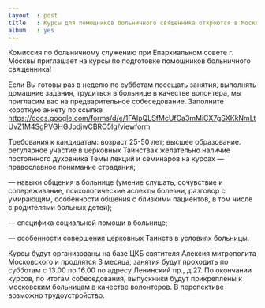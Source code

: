 ```yaml
---
layout  : post
title   : Курсы для помощников больничного священника откроются в Москве
album   : yes
---
```

Комиссия по больничному служению при Епархиальном совете
г. Москвы приглашает на курсы по подготовке помощников больничного священника!

Если Вы готовы раз в неделю  по субботам посещать занятия, выполнять домашние задания, трудиться в больнице в качестве волонтера, мы пригласим вас  на предварительное собеседование. Заполните короткую анкету по ссылке https://docs.google.com/forms/d/e/1FAIpQLSfMcUfCa3mMiCX7gSXKkNmLtUvZ1M4SgPVGHGJpdjwCBRO5Ig/viewform

Требования к кандидатам:
возраст 25-50 лет;
высшее образование.
регулярное участие в церковных Таинствах
желательно наличие постоянного духовника
Темы лекций и семинаров на курсах
— православное понимание страдания;

— навыки общения в больнице (умение слушать, сочувствие и сопереживание, психологические аспекты болезни, разговор с умирающим, особенности общения с близкими пациентов, в том числе с родителями больных детей);

— специфика социальной помощи в больнице;

— особенности совершения  церковных Таинств в условиях больницы.

Курсы будут организованы на базе ЦКБ святителя Алексия митрополита Московского и продлятся 3 месяца, занятия будут проходить по субботам с 13.00 по 16.00 по адресу Ленинский пр., д.27.
По окончании курсов, по итогам собеседования, выпускники  будут прикреплены к московским больницам в качестве волонтеров. В перспективе возможно трудоустройство.

